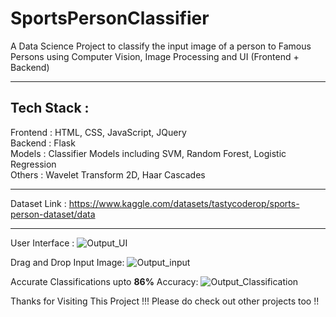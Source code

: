 # SportsPersonClassifier
A Data Science Project to classify the input image of a person to Famous Persons using Computer Vision, Image Processing and UI (Frontend + Backend)
<hr>

## Tech Stack : 
Frontend : HTML, CSS, JavaScript, JQuery <br>
Backend : Flask <br>
Models : Classifier Models including SVM, Random Forest, Logistic Regression <br>
Others : Wavelet Transform 2D, Haar Cascades
<hr>

Dataset Link : https://www.kaggle.com/datasets/tastycoderop/sports-person-dataset/data
<hr>

User Interface : 
![Output_UI](https://github.com/user-attachments/assets/e384c913-f70f-4898-b603-7e84b50f588f)

Drag and Drop Input Image:
![Output_input](https://github.com/user-attachments/assets/84a01c90-df1e-47db-8670-3f88fd71ff4a)

Accurate Classifications upto <b>86%</b> Accuracy:
![Output_Classification](https://github.com/user-attachments/assets/01e392b8-c234-4845-97c5-cd2ebaaa0dc3)


Thanks for Visiting This Project !!! Please do check out other projects too !!
